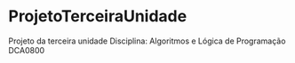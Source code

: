 # ProjetoTerceiraUnidade
Projeto da terceira unidade Disciplina: Algoritmos e Lógica de Programação DCA0800
